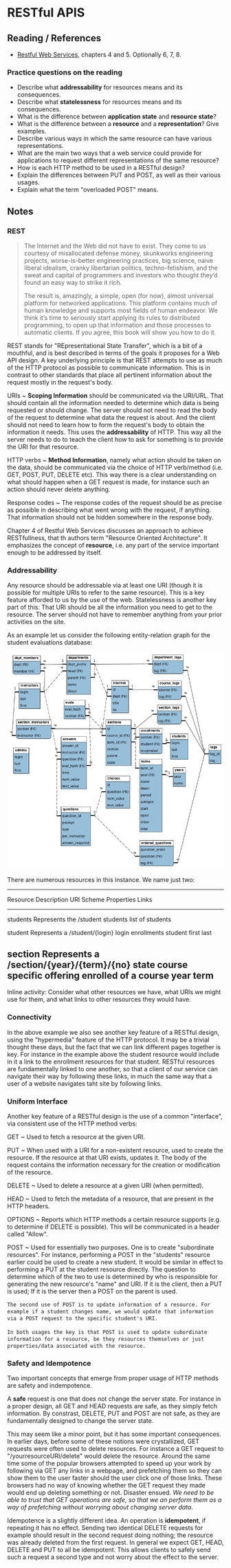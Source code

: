 # RESTful APIS

## Reading / References

- [Restful Web Services](http://learning.acm.org/books/book_detail.cfm?id=1406352&type=safari), chapters 4 and 5. Optionally 6, 7, 8.

### Practice questions on the reading

- Describe what **addressability** for resources means and its consequences.
- Describe what **statelessness** for resources means and its consequences.
- What is the difference between **application state** and **resource state**?
- What is the difference between a **resource** and a **representation**? Give examples.
- Describe various ways in which the same resource can have various representations.
- What are the main two ways that a web service could provide for applications to request different representations of the same resource?
- How is each HTTP method to be used in a RESTful design?
- Explain the differences between PUT and POST, as well as their various usages.
- Explain what the term "overloaded POST" means.

## Notes

### REST

> The Internet and the Web did not have to exist. They come to us courtesy of misallocated defense money, skunkworks engineering projects, worse-is-better engineering practices, big science, naive liberal idealism, cranky libertarian politics, techno-fetishism, and the sweat and capital of programmers and investors who thought they’d found an easy way to strike it rich.
>
> The result is, amazingly, a simple, open (for now), almost universal platform for networked applications. This platform contains much of human knowledge and supports most fields of human endeavor. We think it’s time to seriously start applying its rules to distributed programming, to open up that information and those processes to automatic clients. If you agree, this book will show you how to do it.

REST stands for "REpresentational State Transfer", which is a bit of a mouthful, and is best described in terms of the goals it proposes for a Web API design. A key underlying principle is that REST attempts to use as much of the HTTP protocol as possible to communicate information. This is in contrast to other standards that place all pertinent information about the request mostly in the request's body.

URIs
  ~ **Scoping Information** should be communicated via the URI/URL. That should contain all the information needed to determine which data is being requested or should change. The server should not need to read the body of the request to determine what data the request is about. And the client should not need to learn how to form the request's body to obtain the information it needs. This uses the **addressability** of HTTP. This way all the server needs to do to teach the client how to ask for something is to provide the URI for that resource.

HTTP verbs
  ~ **Method Information**, namely what action should be taken on the data, should be communicated via the choice of HTTP verb/method (i.e. GET, POST, PUT, DELETE etc). This way there is a clear understanding on what should happen when a GET request is made, for instance such an action should never delete anything.

Response codes
  ~ The response codes of the request should be as precise as possible in describing what went wrong with the request, if anything. That information should not be hidden somewhere in the response body.

Chapter 4 of Restful Web Services discusses an approach to achieve RESTfullness, that th authors term "Resource Oriented Architecture". It emphasizes the concept of **resource**, i.e. any part of the service important enough to be addressed by itself.

### Addressability

Any resource should be addressable via at least one URI (though it is possible for multiple URIs to refer to the same resource). This is a key feature afforded to us by the use of the web. Statelessness is another key part of this: That URI should be all the information you need to get to the resource. The server should not have to remember anything from your prior activities on the site.

As an example let us consider the following entity-relation graph for the student evaluations database:

![](images/EvalsModel.png)

There are numerous resources in this instance. We name just two:

-----------------------------------------------------------------------------------
Resource  Description        URI Scheme                  Properties  Links
--------- ------------------ --------------------------  ----------- ------------------
students  Represents the     /student                                students
          list of students

student   Represents a       /student/{login}            login       enrollments
          student                                        first
                                                         last

section   Represents a       /section/{year}/{term}/{no} state       course
          specific offering                                          enrolled
          of a course                                                year
                                                                     term
-----------------------------------------------------------------------------------


Inline activity: Consider what other resources we have, what URIs we might use for them, and what links to other resources they would have.

### Connectivity

In the above example we also see another key feature of a RESTful design, using the "hypermedia" feature of the HTTP protocol. It may be a trivial thought these days, but the fact that we can link different pages together is key. For instance in the example above the student resource would include in it a link to the enrollment resources for that student. RESTful resources are fundamentally linked to one another, so that a client of our service can navigate their way by following these links, in much the same way that a user of a website navigates taht site by following links.

### Uniform Interface

Another key feature of a RESTful design is the use of a common "interface", via consistent use of the HTTP method verbs:

GET
  ~ Used to fetch a resource at the given URI.

PUT
  ~ When used with a URI for a non-existent resource, used to create the resource. If the resource at that URI exists, updates it. The body of the request contains the information necessary for the creation or modification of the resource.

DELETE
  ~ Used to delete a resource at a given URI (when permitted).

HEAD
  ~ Used to fetch the metadata of a resource, that are present in the HTTP headers.

OPTIONS
  ~ Reports which HTTP methods a certain resource supports (e.g. to determine if DELETE is possible). This will be communicated in a header called "Allow".

POST
  ~ Used for essentially two purposes. One is to create "subordinate resources". For instance, performing a POST in the "students" resource earlier could be used to create a new student. It would be similar in effect to performing a PUT at the student resource directly. The question to determine which of the two to use is determined by who is responsible for generating the new resource's "name" and URI. If it is the client, then a PUT is used; If it is the server then a POST on the parent is used.

    The second use of POST is to update information of a resource. For example if a student changes name, we would update that information via a POST request to the specific student's URI.

    In both usages the key is that POST is used to update subordinate information for a resource, be they resources themselves or just properties/data associated with the resource.

### Safety and Idempotence

Two important concepts that emerge from proper usage of HTTP methods are safety and indempotence.

A **safe** request is one that does not change the server state. For instance in a proper design, all GET and HEAD requests are safe, as they simply fetch information. By constrast, DELETE, PUT and POST are not safe, as they are fundamentally designed to change the server state.

This may seem like a minor point, but it has some important consequences. In earlier days, before some of these notions were crystallized, GET requests were often used to delete resources. For instance a GET request to "/yourresourceURI/delete" would delete the resource. Around the same time some of the popular browsers attempted to speed up your work by following via GET any links in a webpage, and prefetching them so they can show them to the user faster should the user click one of those links. These browsers had no way of knowing whether the GET request they made would end up deleting something or not. Disaster ensued. *We need to be able to trust that GET operations are safe, so that we an perform them as a way of prefetching without worrying about changing server data*.

Idempotence is a slightly different idea. An operation is **idempotent**, if repeating it has no effect. Sending two identical DELETE requests for example should result in the second request doing nothing; the resource was already deleted from the first request. In general we expect GET, HEAD, DELETE and PUT to all be idempotent. This allows clients to safely send such a request a second type and not worry about the effect to the server.
